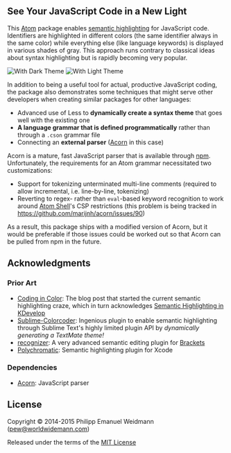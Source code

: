 ## See Your JavaScript Code in a New Light

This [Atom](https://atom.io/) package enables [semantic highlighting](https://medium.com/programming-ideas-tutorial-and-experience/coding-in-color-3a6db2743a1e) for JavaScript code. Identifiers are highlighted in different colors (the same identifier always in the same color) while everything else (like language keywords) is displayed in various shades of gray. This approach runs contrary to classical ideas about syntax highlighting but is rapidly becoming very popular.

![With Dark Theme](https://raw.githubusercontent.com/p-e-w/language-javascript-semantic/images/screenshot-dark-theme.png)
![With Light Theme](https://raw.githubusercontent.com/p-e-w/language-javascript-semantic/images/screenshot-light-theme.png)

In addition to being a useful tool for actual, productive JavaScript coding, the package also demonstrates some techniques that might serve other developers when creating similar packages for other languages:

* Advanced use of Less to **dynamically create a syntax theme** that goes well with the existing one
* **A language grammar that is defined programmatically** rather than through a `.cson` grammar file
* Connecting an **external parser** ([Acorn](https://github.com/marijnh/acorn) in this case)

Acorn is a mature, fast JavaScript parser that is available through [npm](https://www.npmjs.org/). Unfortunately, the requirements for an Atom grammar necessitated two customizations:

* Support for tokenizing unterminated multi-line comments (required to allow incremental, i.e. line-by-line, tokenizing)
* Reverting to regex- rather than `eval`-based keyword recognition to work around [Atom Shell](https://github.com/atom/atom-shell)'s CSP restrictions (this problem is being tracked in https://github.com/marijnh/acorn/issues/90)

As a result, this package ships with a modified version of Acorn, but it would be preferable if those issues could be worked out so that Acorn can be pulled from npm in the future.

## Acknowledgments

### Prior Art

* [Coding in Color](https://medium.com/programming-ideas-tutorial-and-experience/coding-in-color-3a6db2743a1e): The blog post that started the current semantic highlighting craze, which in turn acknowledges [Semantic Highlighting in KDevelop](http://zwabel.wordpress.com/2009/01/08/c-ide-evolution-from-syntax-highlighting-to-semantic-highlighting/)
* [Sublime-Colorcoder](https://github.com/vprimachenko/Sublime-Colorcoder): Ingenious plugin to enable semantic highlighting through Sublime Text's highly limited plugin API by *dynamically generating a TextMate theme!*
* [recognizer](https://github.com/equiet/recognizer): A very advanced semantic editing plugin for [Brackets](http://brackets.io/)
* [Polychromatic](https://github.com/kolinkrewinkel/Polychromatic): Semantic highlighting plugin for Xcode

### Dependencies

* [Acorn](https://github.com/marijnh/acorn): JavaScript parser

## License

Copyright © 2014-2015 Philipp Emanuel Weidmann (<pew@worldwidemann.com>)

Released under the terms of the [MIT License](http://opensource.org/licenses/MIT)
